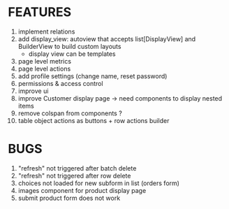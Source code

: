 # FEATURES
1. implement relations
2. add display_view: autoview that accepts list[DisplayView] and BuilderView to build custom layouts
    * display view can be templates
3. page level metrics
4. page level actions
5. add profile settings (change name, reset password)
6. permissions & access control
7. improve ui
8. improve Customer display page -> need components to display nested items
9. remove colspan from components ?
10. table object actions as buttons + row actions builder

# BUGS
1. "refresh" not triggered after batch delete
2. "refresh" not triggered after row delete
3. choices not loaded for new subform in list (orders form)
5. images component for product display page
6. submit product form does not work
